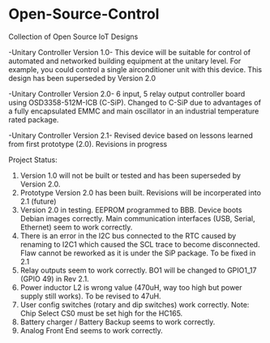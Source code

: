 # Open-Source-Control
Collection of Open Source IoT Designs

-Unitary Controller Version 1.0-
This device will be suitable for control of automated and networked building equipment at the unitary level. For example, you could control a single airconditioner unit with this device. This design has been superseded by Version 2.0

-Unitary Controller Version 2.0-
6 input, 5 relay output controller board using OSD3358-512M-ICB (C-SiP). Changed to C-SiP due to advantages of a fully encapsulated EMMC and main oscillator in an industrial temperature rated package.

-Unitary Controller Version 2.1-
Revised device based on lessons learned from first prototype (2.0). Revisions in progress

Project Status:
1) Version 1.0 will not be built or tested and has been superseded by Version 2.0.
2) Prototype Version 2.0 has been built. Revisions will be incorperated into 2.1 (future)
3) Version 2.0 in testing. EEPROM programmed to BBB. Device boots Debian images correctly. Main communication interfaces 
(USB, Serial, Ethernet) seem to work correctly.
4) There is an error in the I2C bus connected to the RTC caused by renaming to I2C1 which caused the SCL trace to become disconnected. Flaw cannot be reworked as it is under the SiP package. To be fixed in 2.1
5) Relay outputs seem to work correctly. BO1 will be changed to GPIO1_17 (GPIO 49) in Rev 2.1.
6) Power inductor L2 is wrong value (470uH, way too high but power supply still works). To be revised to 47uH.
7) User config switches (rotary and dip switches) work correctly. Note: Chip Select CS0 must be set high for the HC165.
8) Battery charger / Battery Backup seems to work correctly.
9) Analog Front End seems to work correctly.

